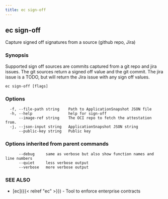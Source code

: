 ```yaml
---
title: ec sign-off
---
```

## ec sign-off

Capture signed off signatures from a source (github repo, Jira)

### Synopsis

Supported sign off sources are commits captured from a git repo and jira issues.
               The git sources return a signed off value and the git commit. The jira issue is
			   a TODO, but will return the Jira issue with any sign off values.

```
ec sign-off [flags]
```

### Options

```
  -f, --file-path string    Path to ApplicationSnapshot JSON file
  -h, --help                help for sign-off
      --image-ref string    The OCI repo to fetch the attestation from.
  -j, --json-input string   ApplicationSnapshot JSON string
      --public-key string   Public key
```

### Options inherited from parent commands

```
      --debug     same as verbose but also show function names and line numbers
      --quiet     less verbose output
      --verbose   more verbose output
```

### SEE ALSO

* [ec]({{< relref "ec" >}})	 - Tool to enforce enterprise contracts

